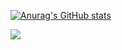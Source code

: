 [![Anurag's GitHub stats](https://github-readme-stats.vercel.app/api?username=alexanderbkl&count_private=true)](https://github.com/alexanderbkl)

![](https://komarev.com/ghpvc/?username=alexanderbkl)
